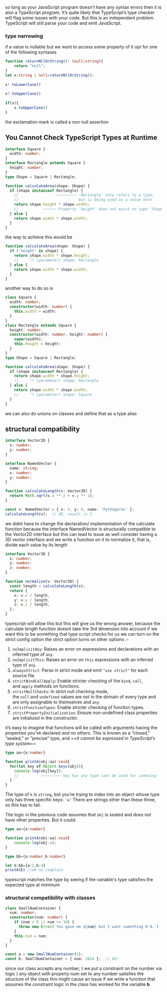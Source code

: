 so long as your JavaScript program doesn’t have any syntax errors then it is also a TypeScript program. It’s quite likely that TypeScript’s type checker will flag some issues with your code. But this is an independent problem. TypeScript will still parse your code and emit JavaScript.

### type narrowing
if a value is nullable but we want to access some property of it opt for one of the following syntaxes
```ts
function returnNllOrString(): (null|string){
    return "null";
}
let x:string | null=returnNllOrString();
  
x!.toLowerCase()
  
x?.toUpperCase()
  
if(x){
    x.toUpperCase()
}
```

the exclamation mark is called a non null assertion

## You Cannot Check TypeScript Types at Runtime
```ts
interface Square {
  width: number;
}
interface Rectangle extends Square {
  height: number;
}
type Shape = Square | Rectangle;

function calculateArea(shape: Shape) {
  if (shape instanceof Rectangle) {
    //                 ~~~~~~~~~ 'Rectangle' only refers to a type,
    //                           but is being used as a value here
    return shape.height * shape.width;
    //           ~~~~~~ Property 'height' does not exist on type 'Shape'
  } else {
    return shape.width * shape.width;
  }
}
```
the way to achieve this would be
```ts
function calculateArea(shape: Shape) {
  if ('height' in shape) {
    return shape.width * shape.height;
    //     ^? (parameter) shape: Rectangle
  } else {
    return shape.width * shape.width;
  }
}
```
another way to do so is
```ts
class Square {
  width: number;
  constructor(width: number) {
    this.width = width;
  }
}
class Rectangle extends Square {
  height: number;
  constructor(width: number, height: number) {
    super(width);
    this.height = height;
  }
}
type Shape = Square | Rectangle;

function calculateArea(shape: Shape) {
  if (shape instanceof Rectangle) {
    return shape.width * shape.height;
    //     ^? (parameter) shape: Rectangle
  } else {
    return shape.width * shape.width;
    //     ^? (parameter) shape: Square
  }
}
```

we can also do unions on classes and define that as a type alias

## structural compatibility
```ts
interface Vector2D {
  x: number;
  y: number;
}

interface NamedVector {
  name: string;
  x: number;
  y: number;
}

function calculateLength(v: Vector2D) {
  return Math.sqrt(v.x ** 2 + v.y ** 2);
}

const v: NamedVector = { x: 3, y: 4, name: 'Pythagoras' };
calculateLength(v);  // OK, result is 5
```

we didnt have to change the declaration/ implementation of the calculate function because the interface NamedVector is structurally compatible to the Vector2D interface
but this can lead to issue as well
consider having a 3D vector interface and we write a function on it to normalize it, that is, divide each value by its length

```ts
interface Vector3D {
  x: number;
  y: number;
  z: number;
}

function normalize(v: Vector3D) {
  const length = calculateLength(v);
  return {
    x: v.x / length,
    y: v.y / length,
    z: v.z / length,
  };
}
```

typescript will allow this but this will give us the wrong answer, because the calculate length function doesnt take the 3rd dimension into account
if we want this to be something that type script checks for us we can turn on the strict config option 
the strict option turns on other options :-

1. `noImplicitAny`: Raises an error on expressions and declarations with an inferred type of `any`.
2. `noImplicitThis`: Raises an error on `this` expressions with an inferred type of `any`.
3. `alwaysStrict`: Parse in strict mode and emit `"use strict"` for each source file.
4. `strictBindCallApply`: Enable stricter checking of the `bind`, `call`, and `apply` methods on functions.
5. `strictNullChecks`: In strict null checking mode, the `null` and `undefined` values are not in the domain of every type and are only assignable to themselves and `any`.
6. `strictFunctionTypes`: Enable stricter checking of function types.
7. `strictPropertyInitialization`: Ensure non-undefined class properties are initialized in the constructor.

it’s easy to imagine that functions will be called with arguments having the properties you’ve declared _and no others_. 
This is known as a “closed,” “sealed,” or “precise” type, and ==*it cannot be expressed in TypeScript’s type system*==
```ts
type aa={a:number}

function printA(obj:aa):void{
  for(let key of Object.keys(obj)){
    console.log(obj[key]);
    //          ~~~~~~~~~ key has any type cant be used for indexing
  }
}
```

The type of `k` is `string`, but you’re trying to index into an object whose type only has three specific keys: `'a'` There are strings other than these three, so this has to fail.

The logic in the previous code  assumes that `obj` is sealed and does not have other properties. But it could:
```ts
type aa={a:number}

function printA(obj:aa):void{
    console.log(obj.a);
}

type bb={a:number,b:number}

let b:bb={a:2,b:4}
printA(b) //ok no complain
```
typescript matches the type by seeing if the variable's type satisfies the expected type at minimum

### structural compatibility with classes
```ts
class SmallNumContainer {
  num: number;
  constructor(num: number) {
    if (num < 0 || num >= 10) {
      throw new Error(`You gave me ${num} but I want something 0-9.`)
    }
    this.num = num;
  }
}

const a = new SmallNumContainer(5);
const b: SmallNumContainer = { num: 2024 };  // OK!
```
since our class accepts any number, ( we put a constraint on the number via logic ) any object with property num set to any number satisfies the structure of the class
this might cause an issue if we write a function that assumes the constraint logic in the class has worked for the variable **b**
